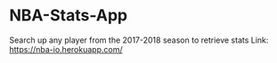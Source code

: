 # NBA-Stats-App
Search up any player from the 2017-2018 season to retrieve stats
Link: https://nba-io.herokuapp.com/
